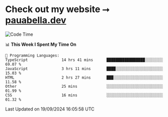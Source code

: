 # Check out my website ⭢ [pauabella.dev](https://pauabella.dev)

<!--START_SECTION:waka-->
![Code Time](http://img.shields.io/badge/Code%20Time-3%2C735%20hrs%2043%20mins-blue)

📊 **This Week I Spent My Time On** 

```text
💬 Programming Languages: 
TypeScript               14 hrs 41 mins      █████████████████░░░░░░░░   69.07 % 
JavaScript               3 hrs 11 mins       ████░░░░░░░░░░░░░░░░░░░░░   15.03 % 
HTML                     2 hrs 27 mins       ███░░░░░░░░░░░░░░░░░░░░░░   11.58 % 
Other                    25 mins             ░░░░░░░░░░░░░░░░░░░░░░░░░   01.99 % 
CSS                      16 mins             ░░░░░░░░░░░░░░░░░░░░░░░░░   01.32 % 
```


 Last Updated on 19/09/2024 16:05:58 UTC
<!--END_SECTION:waka-->
